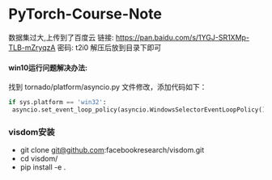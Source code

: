 # PyTorch-Course-Note

数据集过大,上传到了百度云 链接: https://pan.baidu.com/s/1YGJ-SR1XMp-TLB-mZryqzA  密码: t2i0 解压后放到目录下即可

#### win10运行问题解决办法:
找到 tornado/platform/asyncio.py 文件修改，添加代码如下：

```python
if sys.platform == 'win32':
 asyncio.set_event_loop_policy(asyncio.WindowsSelectorEventLoopPolicy())


```



###  visdom安装

- git clone git@github.com:facebookresearch/visdom.git
- cd visdom/
- pip install -e .